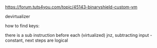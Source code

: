 https://forum.tuts4you.com/topic/45143-binaryshield-custom-vm

devirtualizer

how to find keys:

there is a sub instruction before each (virtualized) jnz, subtracting input - constant, next steps are logical
